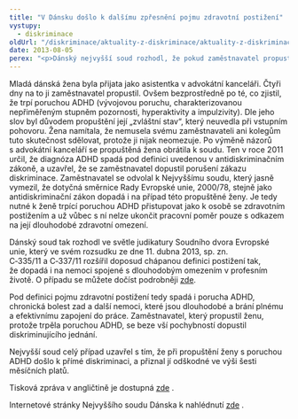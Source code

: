 ```yaml
---
title: "V Dánsku došlo k dalšímu zpřesnění pojmu zdravotní postižení"
vystupy:
  - diskriminace
oldUrl: "/diskriminace/aktuality-z-diskriminace/aktuality-z-diskriminace-2013/v-dansku-doslo-k-dalsimu-zpresneni-pojmu-zdravotni-postizeni/"
date: 2013-08-05
perex: "<p>Dánský nejvyšší soud rozhodl, že pokud zaměstnavatel propustil ženu jen z toho důvodu, že trpí poruchou ADHD, dopustil se diskriminačního jednání z důvodu zdravotního postižení.</p>"
---
```


<!-- imported from the old website -->

<p class="align-blok">Mladá dánská žena byla přijata jako asistentka v advokátní kanceláři. Čtyři dny na to ji zaměstnavatel propustil. Ovšem bezprostředně po té, co zjistil, že trpí poruchou ADHD (vývojovou poruchu, charakterizovanou nepřiměřeným stupněm pozornosti, hyperaktivity a impulzivity). Dle jeho slov byl důvodem propuštění její „zvláštní stav“, který neuvedla při vstupním pohovoru. Žena namítala, že nemusela svému zaměstnavateli ani kolegům tuto skutečnost sdělovat, protože ji nijak neomezuje. Po výměně názorů s advokátní kanceláří se propuštěná žena obrátila k soudu. Ten v roce 2011 určil, že diagnóza ADHD spadá pod definici uvedenou v antidiskriminačním zákoně, a uzavřel, že se zaměstnavatel dopustil porušení zákazu diskriminace. Zaměstnavatel se odvolal k Nejvyššímu soudu, který jasně vymezil, že dotyčná směrnice Rady Evropské unie, 2000/78, stejně jako antidiskriminační zákon dopadá i na případ této propuštěné ženy. Je tedy nutné k ženě trpící poruchou ADHD přistupovat jako k osobě se zdravotním postižením a už vůbec s ní nelze ukončit pracovní poměr pouze s odkazem na její dlouhodobé zdravotní omezení.</p><p class="align-blok">Dánský soud tak rozhodl ve světle judikatury Soudního dvora Evropské unie, který ve svém rozsudku ze dne 11. dubna 2013, sp. zn. C‑335/11 a C‑337/11 rozšířil doposud chápanou definici postižení tak, že dopadá i na nemoci spojené s dlouhodobým omezením v profesním životě. O případu se můžete dočíst podrobněji <a href="/diskriminace/aktuality-z-diskriminace/aktuality-z-diskriminace-2013/primerene-opatreni-pro-osobu-s-postizenim-muze-spocivat-i-ve-zkraceni-pracovni-doby/">zde</a>. </p><p class="align-blok">Pod definici pojmu zdravotní postižení tedy spadá i porucha ADHD, chronická bolest zad a další nemoci, které jsou dlouhodobé a brání plnému a efektivnímu zapojení do práce. Zaměstnavatel, který propustil ženu, protože trpěla poruchou ADHD, se beze vší pochybností dopustil diskriminujícího jednání.</p><p class="align-blok">Nejvyšší soud celý případ uzavřel s tím, že při propuštění ženy s poruchou ADHD došlo k přímé diskriminaci, a přiznal jí odškodné ve výši šesti měsíčních platů.</p><p>Tisková zpráva v angličtině je dostupná <a title="Otevření do nového okna" href="http://www.non-discrimination.net/content/media/DK-41-%286%29%20Dismissal%20ADHD%2014.06.2013.pdf" target="_blank">zde</a> .</p><p>Internetové stránky Nejvyššího soudu Dánska k nahlédnutí <a title="Otevření do nového okna" href="http://www.domstol.dk/hojesteret/nyheder/Afgorelser/Pages/BortvisningafadvokatsekretaerpaagrundafADHDvaruberettigetogudgjordeforskelsbehandling.aspx" target="_blank">zde</a> .</p>
